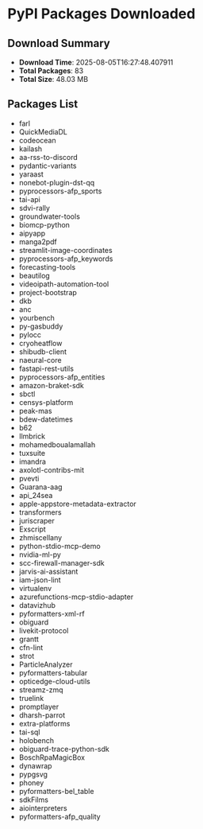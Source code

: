 # PyPI Packages Downloaded

## Download Summary
- **Download Time**: 2025-08-05T16:27:48.407911
- **Total Packages**: 83
- **Total Size**: 48.03 MB

## Packages List
- farl
- QuickMediaDL
- codeocean
- kailash
- aa-rss-to-discord
- pydantic-variants
- yaraast
- nonebot-plugin-dst-qq
- pyprocessors-afp_sports
- tai-api
- sdvi-rally
- groundwater-tools
- biomcp-python
- aipyapp
- manga2pdf
- streamlit-image-coordinates
- pyprocessors-afp_keywords
- forecasting-tools
- beautilog
- videoipath-automation-tool
- project-bootstrap
- dkb
- anc
- yourbench
- py-gasbuddy
- pylocc
- cryoheatflow
- shibudb-client
- naeural-core
- fastapi-rest-utils
- pyprocessors-afp_entities
- amazon-braket-sdk
- sbctl
- censys-platform
- peak-mas
- bdew-datetimes
- b62
- llmbrick
- mohamedboualamallah
- tuxsuite
- imandra
- axolotl-contribs-mit
- pvevti
- Guarana-aag
- api_24sea
- apple-appstore-metadata-extractor
- transformers
- juriscraper
- Exscript
- zhmiscellany
- python-stdio-mcp-demo
- nvidia-ml-py
- scc-firewall-manager-sdk
- jarvis-ai-assistant
- iam-json-lint
- virtualenv
- azurefunctions-mcp-stdio-adapter
- datavizhub
- pyformatters-xml-rf
- obiguard
- livekit-protocol
- grantt
- cfn-lint
- strot
- ParticleAnalyzer
- pyformatters-tabular
- opticedge-cloud-utils
- streamz-zmq
- truelink
- promptlayer
- dharsh-parrot
- extra-platforms
- tai-sql
- holobench
- obiguard-trace-python-sdk
- BoschRpaMagicBox
- dynawrap
- pypgsvg
- phoney
- pyformatters-bel_table
- sdkFilms
- aiointerpreters
- pyformatters-afp_quality
